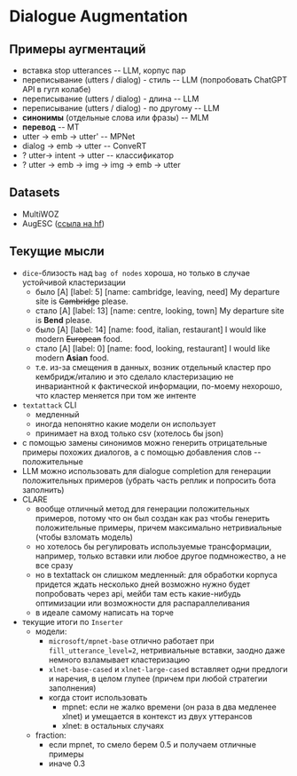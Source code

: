 # Dialogue Augmentation

## Примеры аугментаций

- вставка stop utterances -- LLM, корпус пар
- переписывание (utters / dialog) - стиль -- LLM (попробовать ChatGPT API в гугл колабе)
- переписывание (utters / dialog) - длина -- LLM
- переписывание (utters / dialog) - по другому -- LLM
- **синонимы** (отдельные слова или фразы) -- MLM
- **перевод** -- MT
- utter -> emb -> utter' -- MPNet
- dialog -> emb -> utter -- ConveRT
- ? utter-> intent -> utter -- классификатор
- ? utter -> emb -> img -> img -> emb -> utter

## Datasets

- MultiWOZ
- AugESC ([ссыла на hf](https://huggingface.co/datasets/thu-coai/augesc))

## Текущие мысли

- `dice`-близость над `bag of nodes` хороша, но только в случае устойчивой кластеризации
    - было [A] [label: 5] [name: cambridge, leaving, need]  My departure site is ~~Cambridge~~ please.
    - стало [A] [label: 13] [name: centre, looking, town] My departure site is **Bend** please.
    - было [A] [label: 14] [name: food, italian, restaurant] I would like modern ~~European~~ food.
    - стало [A] [label: 0] [name: food, looking, restaurant] I would like modern **Asian** food.
    - т.е. из-за смещения в данных, возник отдельный кластер про кембридж/италию и это сделало кластеризацию не инвариантной к фактической информации, по-моему нехорошо, что кластер меняется при том же интенте
- `textattack` CLI
    - медленный
    - иногда непонятно какие модели он использует
    - принимает на вход только csv (хотелось бы json)
- с помощью замены синонимов можно генерить отрицательные примеры похожих диалогов, а с помощью добавления слов -- положительные
- LLM можно использовать для dialogue completion для генерации положительных примеров (убрать часть реплик и попросить бота заполнить)
- CLARE
    - вообще отличный метод для генерации положительных примеров, потому что он был создан как раз чтобы генерить положительные примеры, причем максимально нетривиальные (чтобы взломать модель)
    - но хотелось бы регулировать используемые трансформации, например, только вставки или любое другое подмножество, а не все сразу
    - но в textattack он слишком медленный: для обработки корпуса придется ждать несколько дней
    возможно нужно будет попробовать через api, мейби там есть какие-нибудь оптимизации или возможности для распараллеливания
    - в идеале самому написать на торче
- текущие итоги по `Inserter`
    - модели:
        - `microsoft/mpnet-base` отлично работает при `fill_utterance_level=2`, нетривиальные вставки, заодно даже немного взламывает кластеризацию
        - `xlnet-base-cased` и `xlnet-large-cased` вставляет одни предлоги и наречия, в целом глупее (причем при любой стратегии заполнения)
        - когда стоит использовать
            - mpnet: если не жалко времени (он раза в два медленее xlnet) и умещается в контекст из двух уттерансов 
            - xlnet: в остальных случаях
    - fraction:
        - если mpnet, то смело берем 0.5 и получаем отличные примеры
        - иначе 0.3